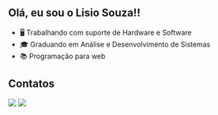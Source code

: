 ## Olá, eu sou o Lisio Souza!!


- 🖥️ Trabalhando com suporte de Hardware e Software 
- 🎓 Graduando em Análise e Desenvolvimento de Sistemas
- 📚 Programação para web
## Contatos
<div> 
  <a href = "mailto:lisioinsystem@gmail.com"><img src="https://img.shields.io/badge/Gmail-D14836?style=for-the-badge&logo=gmail&logoColor=white" target="_blank"></a>
  <a href="https://www.linkedin.com/in/lisiosouza" target="_blank"><img src="https://img.shields.io/badge/-LinkedIn-%230077B5?style=for-the-badge&logo=linkedin&logoColor=white" target="_blank"></a>
</div>
